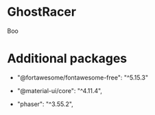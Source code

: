 # GhostRacer
Boo

# Additional packages
- "@fortawesome/fontawesome-free": "^5.15.3"
- "@material-ui/core": "^4.11.4",


- "phaser": "^3.55.2",